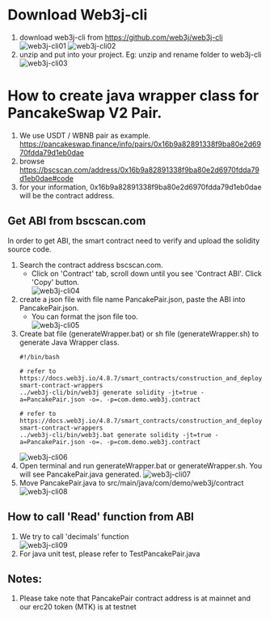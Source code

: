 # Download Web3j-cli
1. download web3j-cli from https://github.com/web3j/web3j-cli    
![web3j-cli01](images/web3j-cli01.png)
![web3j-cli02](images/web3j-cli02.png)
1. unzip and put into your project. Eg: unzip and rename folder to web3j-cli  
![web3j-cli03](images/web3j-cli03.png)

# How to create java wrapper class for PancakeSwap V2 Pair. 
1. We use USDT / WBNB pair as example. https://pancakeswap.finance/info/pairs/0x16b9a82891338f9ba80e2d6970fdda79d1eb0dae
1. browse https://bscscan.com/address/0x16b9a82891338f9ba80e2d6970fdda79d1eb0dae#code
1. for your information, 0x16b9a82891338f9ba80e2d6970fdda79d1eb0dae will be the contract address. 

## Get ABI from bscscan.com
In order to get ABI, the smart contract need to verify and upload the solidity source code.
1. Search the contract address bscscan.com.
   * Click on 'Contract' tab, scroll down until you see 'Contract ABI'. Click 'Copy' button.  
   ![web3j-cli04](images/web3j-cli04.png)
1. create a json file with file name PancakePair.json, paste the ABI into PancakePair.json.
   * You can format the json file too.  
   ![web3j-cli05](images/web3j-cli05.png)
1. Create bat file (generateWrapper.bat) or sh file (generateWrapper.sh) to generate Java Wrapper class.
    ```
    #!/bin/bash
    
    # refer to https://docs.web3j.io/4.8.7/smart_contracts/construction_and_deployment/#solidity-smart-contract-wrappers
    ../web3j-cli/bin/web3j generate solidity -jt=true -a=PancakePair.json -o=. -p=com.demo.web3j.contract
    ```
    ```
    # refer to https://docs.web3j.io/4.8.7/smart_contracts/construction_and_deployment/#solidity-smart-contract-wrappers
    ../web3j-cli/bin/web3j.bat generate solidity -jt=true -a=PancakePair.json -o=. -p=com.demo.web3j.contract
    ```
    ![web3j-cli06](images/web3j-cli06.png)
1. Open terminal and run generateWrapper.bat or generateWrapper.sh. You will see PancakePair.java generated. 
   ![web3j-cli07](images/web3j-cli07.png)
1. Move PancakePair.java to src/main/java/com/demo/web3j/contract  
   ![web3j-cli08](images/web3j-cli08.png)


## How to call 'Read' function from ABI
1. We try to call 'decimals' function  
   ![web3j-cli09](images/web3j-cli09.png)
1. For java unit test, please refer to TestPancakePair.java

## Notes:
1. Please take note that PancakePair contract address is at mainnet and our erc20 token (MTK) is at testnet 

